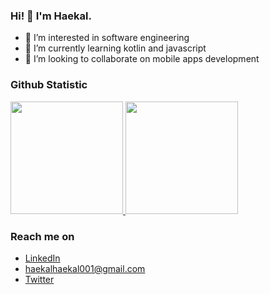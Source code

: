 ### Hi! 👋 I'm Haekal.

- 👀 I’m interested in software engineering
- 🌱 I’m currently learning kotlin and javascript
- 💞️ I’m looking to collaborate on mobile apps development

<!---
haekal2/haekal2 is a ✨ special ✨ repository because its `README.md` (this file) appears on your GitHub profile.
You can click the Preview link to take a look at your changes.
--->

### Github Statistic
<p align="left">
<a href="https://github.com/rifkyhaekal">
  <img height="180em" src="https://github-readme-stats-eight-theta.vercel.app/api?username=rifkyhaekal&show_icons=true&theme=algolia&include_all_commits=true&count_private=true"/>
  <img height="180em" src="https://github-readme-stats-eight-theta.vercel.app/api/top-langs/?username=rifkyhaekal&layout=compact&langs_count=8&theme=algolia"/>
</a>
</p>

### Reach me on
- <a href="https://www.linkedin.com/in/rifky-haekal-1a3567175/">LinkedIn</a>
- haekalhaekal001@gmail.com
- <a href="https://twitter.com/rifkyhaekal">Twitter</a>
